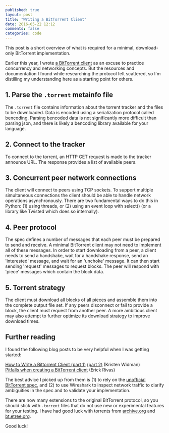 ```yaml
---
published: true
layout: post
title: "Writing a BitTorrent Client"
date: 2016-05-22 12:12
comments: false
categories: code
---
```


This post is a short overview of what is required for a minimal, download-only BitTorrent implementation.

Earlier this year, I wrote [a BitTorrent client](https://github.com/qqrs/qqtorrent) as an excuse to practice concurrency and networking concepts. But the resources and documentation I found while researching the protocol felt scattered, so I'm distilling my understanding here as a starting point for others.


## 1. Parse the `.torrent` metainfo file
The `.torrent` file contains information about the torrent tracker and the files to be downloaded.
Data is encoded using a serialization protocol called bencoding.
Parsing bencoded data is not significantly more difficult than parsing json, and there is likely a bencoding library available for your language.

## 2. Connect to the tracker
To connect to the torrent, an HTTP GET request is made to the tracker announce URL.
The response provides a list of available peers.

## 3. Concurrent peer network connections
The client will connect to peers using TCP sockets.
To support multiple simultaneous connections the client should be able to handle network operations asynchronously.
There are two fundamental ways to do this in Python: (1) using threads, or
(2) using an event loop with select() (or a library like Twisted which does so internally).

## 4. Peer protocol
The spec defines a number of messages that each peer must be prepared to send and receive.
A minimal BitTorrent client may not need to implement all of these messages.
In order to start downloading from a peer, a client needs to send a handshake, wait for a handshake response,
send an 'interested' message, and wait for an 'unchoke' message.
It can then start sending 'request' messages to request blocks.
The peer will respond with 'piece' messages which contain the block data.

## 5. Torrent strategy
The client must download all blocks of all pieces and assemble them into the complete output file
set. If any peers disconnect or fail to provide a block, the client must request from another peer.
A more ambitious client may also attempt to further optimize its download strategy to improve download times.

## Further reading

I found the following blog posts to be very helpful when I was getting started:

[How to Write a Bittorrent Client (part 1)](http://www.kristenwidman.com/blog/33/how-to-write-a-bittorrent-client-part-1/)
[(part 2)](http://www.kristenwidman.com/blog/71/how-to-write-a-bittorrent-client-part-2/)
(Kristen Widman)  
[Pitfalls when creating a BitTorrent client](http://charmeleon.github.io/advice/2012/11/26/pitfalls-when-creating-a-bittorrent-client/) (Erick Rivas)

The best advice I picked up from them is (1) to rely on the [unofficial BitTorrent spec](https://wiki.theory.org/BitTorrentSpecification), and (2) to use Wireshark to inspect network traffic to clarify ambiguities in the spec and to validate your implementation.

There are now many extensions to the original BitTorrent protocol, so you should stick with `.torrent` files that do not use new or experimental features for your testing. I have had good luck with torrents from [archive.org](https://archive.org/details/bittorrent) and [bt.etree.org](http://bt.etree.org/).

Good luck!
